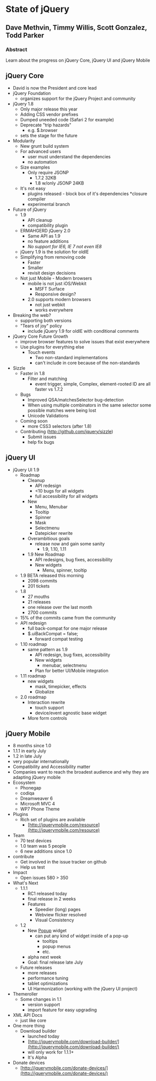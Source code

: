 # State of jQuery

## Dave Methvin, Timmy Willis, Scott Gonzalez, Todd Parker

### Abstract

Learn about the progress on jQuery Core, jQuery UI and jQuery Mobile

## jQuery Core

* David is now the President and core lead
* jQuery Foundation
	*	organizes support for the jQuery Project and community
* jQuery 1.8
	* Only major release this year
 	* Adding CSS vendor prefixes
 	* Dumped uneeded code (Safari 2 for example)
 	* Deprecate "trip hazards"
 		* e.g. $.browser
 	* sets the stage for the future
 * Modularity
 	* New grunt build system
 	* For advanced users
 		* user must understand the dependencies
 		* no automation
	 * Size examples
	 	* Only require JSONP
	 		* 1.7.2 32KB
	 		* 1.8 w/only JSONP 24KB
	 * It's not easy
	 	* plugins released - block box of it's dependencies
	*closure compiler
		* experimental branch
* Future of jQuery
	* 1.9 
		* API cleanup
		* compatibility plugin
	* ERMAHGERD jQuery 2.0
		* Same API as 1.9
		* no feature additions
		* *No support for IE6, IE 7 not even IE8*
	* jQuery 1.9 is the solution for oldIE
	* Simplifying from removing code
		* Faster
		* Smaller
		* revisit design decisions
	* Not just Mobile - Modern browsers
		* mobile is not just iOS/Webkit
			* MSFT Surface
			* Responsive design?
		* 2.0 supports modern browsers
			* not just webkit
			* works everywhere
* Breaking the web?
	* supporting both versions
	* "Tears of joy" policy
		* include jQuery 1.9 for oldIE with conditional comments
* jQuery Core Future Growth
	* improve browser features to solve issues that exist everywhere
	* Use plugins for everything else
		* Touch events
			* Two non-standard implementations
			* can't include in core because of the non-standards
* Sizzle 
	* Faster in 1.8
		* Filter and matching
			* event trigger, simple, Complex, element-rooted ID are all faster vs 1.7.2
	* Bugs
		* Improved QSA/matchesSelector bug-detection
		* When using multiple combinators in the same selector some possible matches were being lost
		* Unicode Validations
	* Coming soon
		* more CSS3 selectors (after 1.8)
	* Contributing (http://github.com/jquery/sizzle)
		* Submit issues 
		* help fix bugs
		
## jQuery UI
* jQuery UI 1.9
	* Roadmap
		* Cleanup
			* API redesign
			* <10 bugs for all widgets
			* full accessibility for all widgets
		* New
			* Menu, Menubar
			* Tooltip
			* Spinner
			* Mask
			* Selectmenu
			* Datepicker rewrite
		* Overambitious goals
			* release now and gain some sanity
				* 1.9, 1.10, 1.11
		* 1.9 New Roadmap
			* API redesigns, bug fixes, accessibility
			* New widgets
				* Menu, spinner, tooltip
	* 1.9 BETA released this morning
		* 2098 commits
		* 201 tickets
	* 1.8
		* 27 mouths
		* 21 releases
		* one release over the last month
		* 2700 commits
	* 15% of the commits came from the community
	* API redesign
		* full back-compat for one major release
		* $.uiBackCompat = false;
			* forward compat testing
	* 1.10 roadmap
		* same pattern as 1.9
			* API redesign, bug fixes, accessibility
			* New widgets
				* menubar, selectmenu
			* Plan for better UI/Mobile integration
	* 1.11 roadmap
		* new widgets
			* mask, timepicker, effects
			* Globalize
	* 2.0 roadmap
		* Interaction rewrite
			* touch support
			* device/event agnostic base widget
		* More form controls
		
## jQuery Mobile
* 8 months since 1.0
* 1.1.1 in early July
* 1.2 in late July
* very popular internationally
* Compatibility and Accessibility matter
* Companies want to reach the broadest audience and why they are adapting jQuery mobile
* Ecosystem
	* Phonegap
	* codiqa
	* Dreamweaver 6
	* Microsoft MVC 4
	* WP7 Phone Theme
* Plugins
	* Rich set of plugins are available
		* [http://jquerymobile.com/resource](http://jquerymobile.com/resource)
* Team
	* 70 test devices
	* 1.0 team was 5 people
	* 6 new additions since 1.0
* contribute
	* Get involved in the issue tracker on github
	* Help us test
* Impact
	* Open issues 580  > 350
* What's Next
	* 1.1.1
		* RC1 released today
		* final release in 2 weeks
		* Features
			* Speedier (long) pages
			* Webview flicker resolved
			* Visual Consistency
	* 1.2
		* New [Popup](http://jquerymobile.com/test/docs/pages/popup/) widget
			* can put any kind of widget inside of a pop-up
				* tooltips
				* popup menus
				* etc.
		* alpha next week
		* Goal: final release late July
	* Future releases
		* more releases
		* performance tuning
		* tablet optimizations
		* UI Harmonization (working with the jQuery UI project)
* Themeroller
	* Some changes in 1.1
		* version support
		* import feature for easy upgrading
* XML API Docs
	* just like core
* One more thing
	* Download builder
		* launched today
		* [http://jquerymobile.com/download-builder/](http://jquerymobile.com/download-builder/)	
		* will only work for 1.1.1+
		* It's Alpha	
* Donate devices
	* [http://jquerymobile.com/donate-devices/](http://jquerymobile.com/donate-devices/)